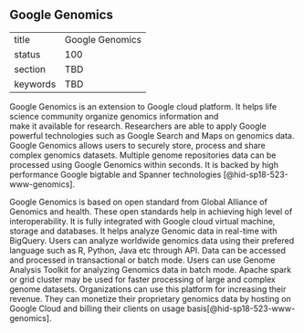 ## Google Genomics


|          |                 |
| -------- | --------------- |
| title    | Google Genomics |
| status   | 100             |
| section  | TBD             |
| keywords | TBD             |




Google Genomics is an extension to Google cloud platform.
 It helps life science community organize genomics information and  
make it available for research. Researchers are able to apply Google 
powerful technologies such as Google Search and Maps on genomics data.
 Google Genomics allows users to securely store, process and share 
complex genomics datasets. Multiple genome repositories 
data can be processed using Google Genomics within seconds. It is 
backed by high performance Google bigtable and Spanner 
technologies [@hid-sp18-523-www-genomics]. 

Google Genomics is based on open standard from Global Alliance of Genomics 
and health. These open standards help in achieving high level of 
interoperability. It is fully integrated with Google cloud virtual machine, 
storage and databases. It helps analyze Genomic data 
in real-time with BigQuery. Users can analyze worldwide genomics 
data using their prefered language such as R, Python, Java etc through API.
 Data can be accessed and processed in transactional or batch mode.
 Users can use Genome Analysis Toolkit for analyzing Genomics data in batch 
 mode. Apache spark or grid cluster may be used for faster processing of
large and complex genome datasets. Organizations can use this platform 
for increasing their revenue. They can monetize their proprietary genomics 
data by hosting on Google Cloud and billing their clients 
on usage basis[@hid-sp18-523-www-genomics].
